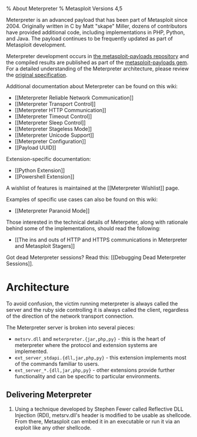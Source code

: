 % About Meterpreter
% Metasploit Versions 4,5

Meterpreter is an advanced payload that has been part of Metasploit since 2004. Originally written in C by Matt "skape" Miller, dozens of contributors have provided additional code, including implementations in PHP, Python, and Java. The payload continues to be frequently updated as part of Metasploit development.

Meterpreter development occurs in [the metasploit-payloads repository](https://github.com/rapid7/metasploit-payloads) and the compiled results are published as part of the [metasploit-payloads gem](https://rubygems.org/gems/metasploit-payloads). For a detailed understanding of the Meterpreter architecture, please review the [original specification](http://www.hick.org/code/skape/papers/meterpreter.pdf).

Additional documentation about Meterpreter can be found on this wiki:
 * [[Meterpreter Reliable Network Communication]]
 * [[Meterpreter Transport Control]]
 * [[Meterpreter HTTP Communication]]
 * [[Meterpreter Timeout Control]]
 * [[Meterpreter Sleep Control]]
 * [[Meterpreter Stageless Mode]]
 * [[Meterpreter Unicode Support]]
 * [[Meterpreter Configuration]]
 * [[Payload UUID]]

Extension-specific documentation:
 * [[Python Extension]]
 * [[Powershell Extension]]

A wishlist of features is maintained at the [[Meterpreter Wishlist]] page.

Examples of specific use cases can also be found on this wiki:
 * [[Meterpreter Paranoid Mode]]

Those interested in the technical details of Meterpeter, along with rationale behind some of the implementations, should read the following:
 * [[The ins and outs of HTTP and HTTPS communications in Meterpreter and Metasploit Stagers]]

Got dead Meterpreter sessions? Read this: [[Debugging Dead Meterpreter Sessions]].

# Architecture

To avoid confusion, the victim running meterpreter is always called the server and the ruby side controlling it is always called the client, regardless of the direction of the network transport connection.

The Meterpreter server is broken into several pieces:
  - `metsrv.dll` and `meterpreter.{jar,php,py}` - this is the heart of meterpreter where the protocol and extension systems are implemented.
  - `ext_server_stdapi.{dll,jar,php,py}` - this extension implements most of the commands familiar to users.
  - `ext_server_*.{dll,jar,php,py}` - other extensions provide further functionality and can be specific to particular environments.

## Delivering Meterpreter

1. Using a technique developed by Stephen Fewer called Reflective DLL Injection (RDI), metsrv.dll's header is modified to be usable as shellcode. From there, Metasploit can embed it in an executable or run it via an exploit like any other shellcode.